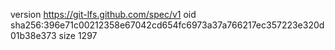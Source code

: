 version https://git-lfs.github.com/spec/v1
oid sha256:396e71c00212358e67042cd654fc6973a37a766217ec357223e320d01b38e373
size 1297
